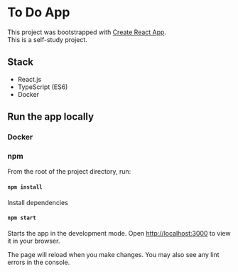 # To Do App

This project was bootstrapped with [Create React App](https://github.com/facebook/create-react-app).\
This is a self-study project.

## Stack
- React.js
- TypeScript (ES6)
- Docker

## Run the app locally

### Docker

### npm
From the root of the project directory, run:

#### `npm install`
Install dependencies 

#### `npm start`
Starts the app in the development mode. Open [http://localhost:3000](http://localhost:3000) to view it in your browser.

The page will reload when you make changes. You may also see any lint errors in the console.